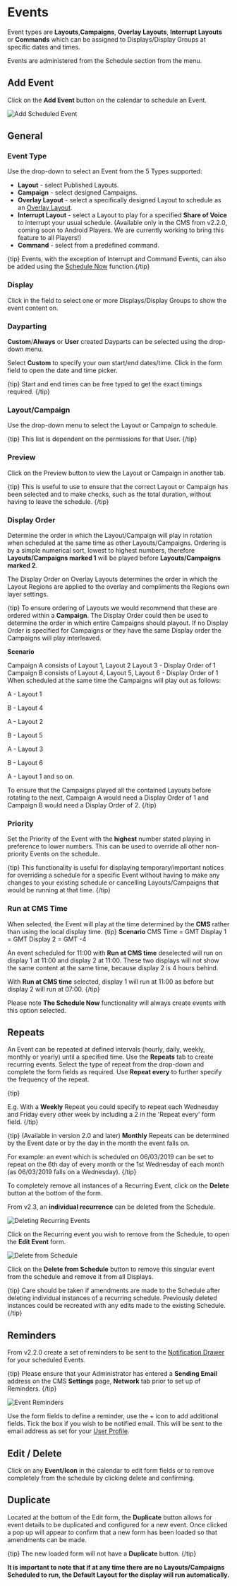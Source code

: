 <!--toc=scheduling-->

# Events

Event types are **Layouts**,**Campaigns**, **Overlay Layouts**, **Interrupt Layouts** or **Commands** which can be assigned to Displays/Display Groups at specific dates and times.

Events are administered from the Schedule section from the menu.

## Add Event

Click on the **Add Event** button on the calendar to schedule an Event.

![Add Scheduled Event](img/schedule_event_add.png)

## General

### Event Type

Use the drop-down to select an Event from the 5 Types supported:

- **Layout** - select Published Layouts.
- **Campaign** - select designed Campaigns. 
- **Overlay Layout** - select a specifically designed Layout to schedule as an [Overlay Layout](layouts_overlay.html).
- **Interrupt Layout** - select a Layout to play for a specified **Share of Voice** to interrupt your usual schedule. (Available only in the CMS from v2.2.0, coming soon to Android Players. We are currently working to bring this feature to all Players!)
- **Command** -  select from a predefined command.

{tip}
Events, with the exception of Interrupt and Command Events, can also be added using the [Schedule Now](scheduling_now.html) function.{/tip}

### Display 

Click in the field to select one or more Displays/Display Groups to show the event content on.

### Dayparting

**Custom**/**Always** or **User** created Dayparts can be selected using the drop-down menu. 

Select **Custom** to specify your own start/end dates/time. Click in the form field to open the date and time picker. 

{tip}
Start and end times can be free typed to get the exact timings required.
{/tip}

### Layout/Campaign

Use the drop-down menu to select the Layout or Campaign to schedule.

{tip}
This list is dependent on the permissions for that User.
{/tip}

### Preview

Click on the Preview button to view the Layout or Campaign in another tab. 

{tip}
This is useful to use to ensure that the correct Layout or Campaign has been selected and to make checks, such as the total duration, without having to leave the schedule.
{/tip}

### Display Order

Determine the order in which the Layout/Campaign will play in rotation when scheduled at the same time as other Layouts/Campaigns. Ordering is by a simple numerical sort, lowest to highest numbers, therefore **Layouts/Campaigns marked 1** will be played before **Layouts/Campaigns marked 2**.

The Display Order on Overlay Layouts determines the order in which the Layout Regions are applied to the overlay and compliments the Regions own layer settings.

{tip}
To ensure ordering of Layouts we would recommend that these are ordered within a **Campaign**. The Display Order could then be used to determine the order in which entire Campaigns should playout. If no Display Order is specified for Campaigns or they have the same Display order the Campaigns will play interleaved.

**Scenario**

Campaign A consists of Layout 1, Layout 2 Layout 3 - Display Order of 1
Campaign B consists of Layout 4, Layout 5, Layout 6 - Display Order of 1
When scheduled at the same time the Campaigns will play out as follows:

A - Layout 1

B - Layout 4

A - Layout 2

B - Layout 5

A - Layout 3

B - Layout 6

A - Layout 1 and so on.

To ensure that the Campaigns played all the contained Layouts before rotating to the next, Campaign A would need a Display Order of 1 and Campaign B would need a Display Order of 2.
{/tip}

### Priority

Set the Priority of the Event with the **highest** number stated playing in preference to lower numbers. This can be used to override all other non-priority Events on the schedule.

 {tip}
This functionality is useful for displaying temporary/important notices for overriding a schedule for a specific Event without having to make any changes to your existing schedule or cancelling Layouts/Campaigns that would be running at that time.
{/tip}

### Run at CMS Time

When selected, the Event will play at the time determined by the **CMS** rather than using the local display time.
{tip}
**Scenario**
CMS Time = GMT
Display 1 = GMT
Display 2 = GMT -4

An event scheduled for 11:00 with **Run at CMS time** deselected will run on display 1 at 11:00 and display 2 at 11:00. These two displays will not show the same content at the same time, because display 2 is 4 hours behind.

With **Run at CMS time** selected, display 1 will run at 11:00 as before but display 2 will run at 07:00.
{/tip}

Please note **The Schedule Now** functionality will always create events with this option selected.

## Repeats

An Event can be repeated at defined intervals (hourly, daily, weekly, monthly or yearly) until a specified time. Use the **Repeats** tab to create recurring events. Select the type of repeat from the drop-down and complete the form fields as required. Use **Repeat every** to further specify the frequency of the repeat.

{tip}

E.g. With a **Weekly** Repeat you could specify to repeat each Wednesday and Friday every other week by including a 2 in the 'Repeat every' form field.
{/tip}

{tip}
(Available in version 2.0 and later) **Monthly** Repeats can be determined by the Event date or by the day in the month the event falls on. 

For example: an event which is scheduled on 06/03/2019 can be set to repeat on the 6th day of every month or the 1st Wednesday of each month (as 06/03/2019 falls on a Wednesday). 
{/tip}

To completely remove all instances of a Recurring Event, click on the **Delete** button at the bottom of the form.

From v2.3, an **individual recurrence** can be deleted from the Schedule. 

![Deleting Recurring Events](img/v2.3_scheduling_deleting_repeats.png)

Click on the Recurring event you wish to remove from the Schedule, to open the **Edit Event** form.





![Delete from Schedule](img/v2.3_scheduling_delete_from_schedule.png)

Click on the **Delete from Schedule** button to remove this singular event from the schedule and remove it from all Displays.

{tip}
Care should  be taken if amendments are made to the Schedule after deleting individual instances of a recurring schedule.  Previously deleted instances could be recreated with any edits made to the existing Schedule.
{/tip}

## Reminders

From v2.2.0 create a set of reminders to be sent to the [Notification Drawer](users_notifications.html) for your scheduled Events. 

{tip}
Please ensure that your Administrator has entered a **Sending Email** address on the CMS **Settings** page, **Network** tab prior to set up of Reminders.
{/tip}

![Event Reminders](img/v2_scheduling_event_reminders.png)

Use the form fields to define a reminder, use the + icon to add additional fields.
Tick the box if you wish to be notified email. This will be sent to the email address as set for your [User Profile](users_administration.html>).

## Edit / Delete

Click on any **Event/Icon** in the calendar to edit form fields or to remove completely from the schedule by clicking delete and confirming.

## Duplicate

Located at the bottom of the Edit form, the **Duplicate** button allows for event details to be duplicated and configured for a new event. Once clicked a pop up will appear to confirm that a new form has been loaded so that amendments can be made.

{tip}
The new loaded form will not have a **Duplicate** button.
{/tip}

**It is important to note that if at any time there are no Layouts/Campaigns Scheduled to run, the Default Layout for the display will run automatically.**